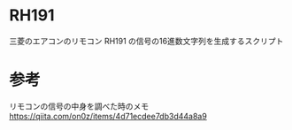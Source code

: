 # RH191

三菱のエアコンのリモコン RH191 の信号の16進数文字列を生成するスクリプト

# 参考
リモコンの信号の中身を調べた時のメモ https://qiita.com/on0z/items/4d71ecdee7db3d44a8a9
